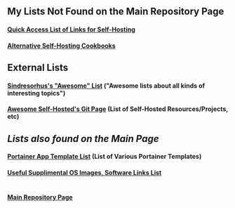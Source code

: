 ## My Lists Not Found on the Main Repository Page

#### [Quick Access List of Links for Self-Hosting](https://github.com/mycroftwilde/portainer_templates/tree/master/TableOfContents/Links/SelfHosting/README.md)

#### [Alternative Self-Hosting Cookbooks](https://github.com/mycroftwilde/portainer_templates/tree/master/TableOfContents/Alternative)

## External Lists

#### [Sindresorhus's "Awesome" List](https://github.com/sindresorhus/awesome#books) ("Awesome lists about all kinds of interesting topics")

#### [Awesome Self-Hosted's Git Page](https://github.com/awesome-selfhosted/awesome-selfhosted) (List of Self-Hosted Resources/Projects, etc)

## *Lists also found on the Main Page* 

#### [Portainer App Template List](https://github.com/mycroftwilde/portainer_templates/tree/master/TemplatesList) (List of Various Portainer Templates)

#### [Useful Supplimental OS Images, Software Links List](https://github.com/mycroftwilde/portainer_templates/tree/master/TableOfContents/SoftwareLinks)

#
#### [Main Repository Page](https://github.com/mycroftwilde/portainer_templates)
